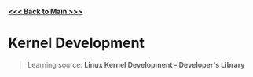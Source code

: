 [**<<< Back to Main >>>**](../README.md)

# Kernel Development

> Learning source: **Linux Kernel Development - Developer's Library**
